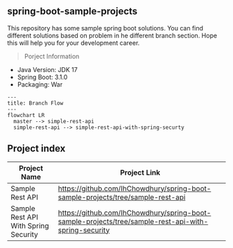 ## spring-boot-sample-projects
This repository has some sample spring boot solutions. You can find different solutions based on problem in he different branch section. Hope this will help you for your development career.

> Porject Information
- Java Version: JDK 17
- Spring Boot: 3.1.0
- Packaging: War

```mermaid
---
title: Branch Flow
---
flowchart LR
  master --> simple-rest-api
  simple-rest-api --> simple-rest-api-with-spring-securty
```

## Project index
|Project Name| Project Link |
|--|--|
| Sample Rest API | https://github.com/IhChowdhury/spring-boot-sample-projects/tree/sample-rest-api |
| Sample Rest API With Spring Security | https://github.com/IhChowdhury/spring-boot-sample-projects/tree/sample-rest-api-with-spring-security |
